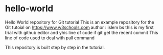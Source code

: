 # hello-world
Hello World repository for Git tutorial
This is an example repository for the Git tutoial on https://www.w3schools.com
author : islem bs
this is my first trial with github editor
and yhis line of code if git get the recent commit
This line of code used to deal with pull command

This repository is built step by step in the tutorial.
